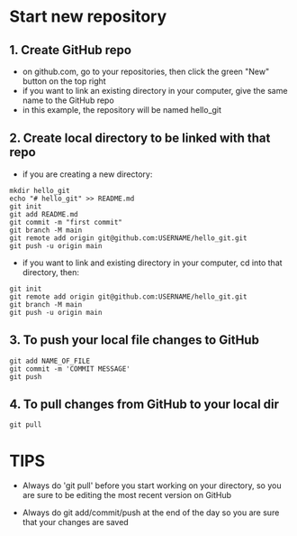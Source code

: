 # Start new repository

## 1. Create GitHub repo

- on github.com, go to your repositories, then click the green "New" button on the top right
- if you want to link an existing directory in your computer, give the same name to the GitHub repo
- in this example, the repository will be named hello_git

## 2. Create local directory to be linked with that repo

- if you are creating a new directory:
```
mkdir hello_git
echo "# hello_git" >> README.md
git init
git add README.md
git commit -m "first commit"
git branch -M main
git remote add origin git@github.com:USERNAME/hello_git.git
git push -u origin main
```
- if you want to link and existing directory in your computer, cd into that directory, then:
```
git init
git remote add origin git@github.com:USERNAME/hello_git.git
git branch -M main
git push -u origin main
```
## 3. To push your local file changes to GitHub
```
git add NAME_OF_FILE
git commit -m 'COMMIT MESSAGE'
git push
```
## 4. To pull changes from GitHub to your local dir
```
git pull
```
# TIPS

- Always do 'git pull' before you start working on your directory, so you are sure to be editing the most recent version on GitHub

- Always do git add/commit/push at the end of the day so you are sure that your changes are saved


